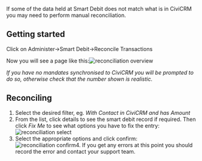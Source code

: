 If some of the data held at Smart Debit does not match what is in CiviCRM you may need to perform manual reconciliation.

## Getting started
Click on Administer->Smart Debit->Reconcile Transactions

Now you will see a page like this:![reconciliation overview](/images/reconciliation_overview.png)

_If you have no mandates synchronised to CiviCRM you will be prompted to do so, otherwise check that the number shown is realistic._

## Reconciling
1. Select the desired filter, eg. _With Contact in CiviCRM and has Amount_
2. From the list, click details to see the smart debit record if required. Then click _Fix Me_ to see what options you have to fix the entry:
![reconciliation select](/images/reconciliation_select.png)
3. Select the appropriate options and click confirm:
![reconciliation confirm](/images/reconciliation_confirm.png)4. If you get any errors at this point you should record the error and contact your support team.
